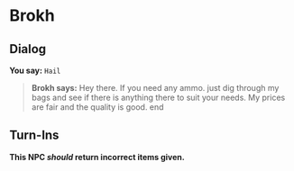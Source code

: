 # Brokh


## Dialog

**You say:** `Hail`



>**Brokh says:** Hey there. If you need any ammo. just dig through my bags and see if there is anything there to suit your needs. My prices are fair and the quality is good.
end



## Turn-Ins



**This NPC *should* return incorrect items given.**





